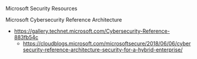 Microsoft Security Resources

Microsoft Cybersecurity Reference Architecture
* https://gallery.technet.microsoft.com/Cybersecurity-Reference-883fb54c
  * https://cloudblogs.microsoft.com/microsoftsecure/2018/06/06/cybersecurity-reference-architecture-security-for-a-hybrid-enterprise/


